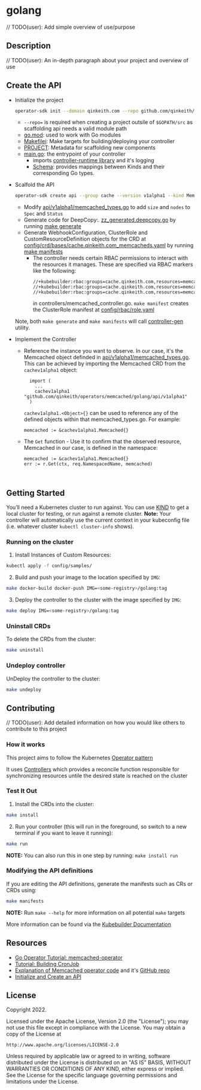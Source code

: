 # golang
// TODO(user): Add simple overview of use/purpose

## Description
// TODO(user): An in-depth paragraph about your project and overview of use

## Create the API

- Initialize the project
  ```bash
  operator-sdk init --domain qinkeith.com --repo github.com/qinkeith/operators/memcached/golang
  ```
  - `--repo=` is required when creating a project outsile of `$GOPATH/src` as scaffolding api needs a valid module path
  - [go.mod](./go.mod): used to work with Go modules
  - [Makefilei](./Makefile): Make targets for building/deploying your controller
  - [PROJECT](./PROJECT): Metadata for scaffolding new components
  - [main.go](./main.go): the entrypoint of your controller
    - imports [controller-runtime library](https://pkg.go.dev/sigs.k8s.io/controller-runtime) and it's logging
    - [Schema](https://book.kubebuilder.io/cronjob-tutorial/gvks.html#err-but-whats-that-scheme-thing): provides mappings between Kinds and their corresponding Go types. 

- Scalfold the API
  ```bash
  operator-sdk create api --group cache --version v1alpha1 --kind Memcached --resource --controller
  ```
  - Modify [api/v1alpha1/memcached_types.go](./api/v1alpha1/memcached_types.go) to add `size` and  `nodes` to `Spec` and `Status`
  - Generate code for DeepCopy:. [zz_generated.deepcopy.go](api/v1alpha1/zz_generated.deepcopy.go) by running [make generate](./Makefile#L93)
  - Generate WebhookConfiguration, ClusterRole and CustomResourceDefinition objects for the CRD at [config/crd/bases/cache.qinkeith.com_memcacheds.yaml](./config/crd/bases/cache.qinkeith.com_memcacheds.yaml) by running [make manifests](./Makefile#L89)
    - The controller needs certain RBAC permissions to interact with the resources it manages. These are specified via RBAC markers like the following:
      ```marker
      //+kubebuilder:rbac:groups=cache.qinkeith.com,resources=memcacheds,verbs=get;list;watch;create;update;patch;delete
      //+kubebuilder:rbac:groups=cache.qinkeith.com,resources=memcacheds/status,verbs=get;update;patch
      //+kubebuilder:rbac:groups=cache.qinkeith.com,resources=memcacheds/finalizers,verbs=update
      ```
       in controllers/memcached_controller.go. `make manifest` creates the ClusterRole manifest at [config/rbac/role.yaml](./config/rbac/role.yaml) 
  
  Note, both `make generate` and `make manifests` will call [controller-gen](https://github.com/kubernetes-sigs/controller-tools) utility.

- Implement the Controller
  - Reference the instance you want to observe. In our case, it's the Memcached object definded in [api/v1alpha1/memcached_types.go](https://github.com/qinkeith/operators/blob/main/memcached/golang/api/v1alpha1/memcached_types.go#L43). This can be achieved by importing the Memcached CRD from the `cachev1alpha1` object:
    
    ```golang
      import (
        ...
        cachev1alpha1 "github.com/qinkeith/operators/memcached/golang/api/v1alpha1"
      )	
    ```
   
    `cachev1alpha1.<Object>{}` can be used to reference any of the defined objects within that memcached_types.go. For example:

    ```golang
    memcached := &cachev1alpha1.Memcached{}
    ``` 
  - The `Get` function - Use it to confirm that the observed resource, Memcached in our case, is defined in the namespace:

    ```golang
    memcached := &cachev1alpha1.Memcached{}
    err := r.Get(ctx, req.NamespacedName, memcached)
   ```


## Getting Started
You’ll need a Kubernetes cluster to run against. You can use [KIND](https://sigs.k8s.io/kind) to get a local cluster for testing, or run against a remote cluster.
**Note:** Your controller will automatically use the current context in your kubeconfig file (i.e. whatever cluster `kubectl cluster-info` shows).

### Running on the cluster
1. Install Instances of Custom Resources:

```sh
kubectl apply -f config/samples/
```

2. Build and push your image to the location specified by `IMG`:
	
```sh
make docker-build docker-push IMG=<some-registry>/golang:tag
```
	
3. Deploy the controller to the cluster with the image specified by `IMG`:

```sh
make deploy IMG=<some-registry>/golang:tag
```

### Uninstall CRDs
To delete the CRDs from the cluster:

```sh
make uninstall
```

### Undeploy controller
UnDeploy the controller to the cluster:

```sh
make undeploy
```

## Contributing
// TODO(user): Add detailed information on how you would like others to contribute to this project

### How it works
This project aims to follow the Kubernetes [Operator pattern](https://kubernetes.io/docs/concepts/extend-kubernetes/operator/)

It uses [Controllers](https://kubernetes.io/docs/concepts/architecture/controller/) 
which provides a reconcile function responsible for synchronizing resources untile the desired state is reached on the cluster 

### Test It Out
1. Install the CRDs into the cluster:

```sh
make install
```

2. Run your controller (this will run in the foreground, so switch to a new terminal if you want to leave it running):

```sh
make run
```

**NOTE:** You can also run this in one step by running: `make install run`

### Modifying the API definitions
If you are editing the API definitions, generate the manifests such as CRs or CRDs using:

```sh
make manifests
```

**NOTE:** Run `make --help` for more information on all potential `make` targets

More information can be found via the [Kubebuilder Documentation](https://book.kubebuilder.io/introduction.html)

## Resources

- [Go Operator Tutorial: memcached-operator](https://sdk.operatorframework.io/docs/building-operators/golang/tutorial/)
- [Tutorial: Building CronJob](https://book-v2.book.kubebuilder.io/cronjob-tutorial/cronjob-tutorial.html)
- [Explanation of Memcached operator code](https://developer.ibm.com/learningpaths/kubernetes-operators/develop-deploy-simple-operator/deep-dive-memcached-operator-code/) and it's [GitHub repo](https://github.com/IBM/create-and-deploy-memcached-operator-using-go)
- [Initialize and Create an API](https://kubebyexample.com/learning-paths/operator-framework/operator-sdk-go/initialize-and-create-api)

## License

Copyright 2022.

Licensed under the Apache License, Version 2.0 (the "License");
you may not use this file except in compliance with the License.
You may obtain a copy of the License at

    http://www.apache.org/licenses/LICENSE-2.0

Unless required by applicable law or agreed to in writing, software
distributed under the License is distributed on an "AS IS" BASIS,
WITHOUT WARRANTIES OR CONDITIONS OF ANY KIND, either express or implied.
See the License for the specific language governing permissions and
limitations under the License.


